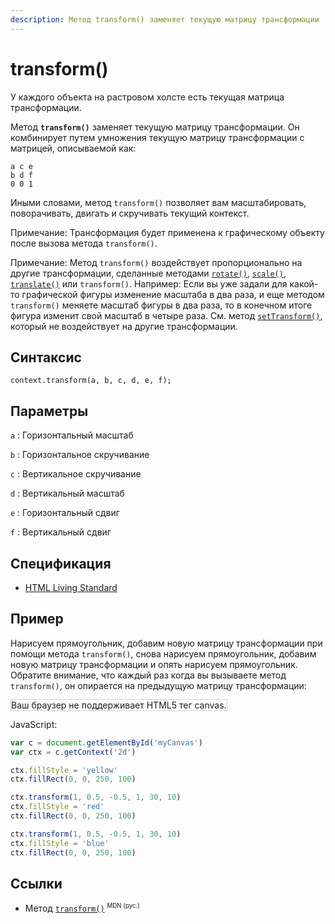 ```yaml
---
description: Метод transform() заменяет текущую матрицу трансформации
---
```


# transform()

У каждого объекта на растровом холсте есть текущая матрица трансформации.

Метод **`transform()`** заменяет текущую матрицу трансформации. Он комбинирует путем умножения текущую матрицу трансформации с матрицей, описываемой как:

```
a c e
b d f
0 0 1
```

Иными словами, метод `transform()` позволяет вам масштабировать, поворачивать, двигать и скручивать текущий контекст.

Примечание: Трансформация будет применена к графическому объекту после вызова метода `transform()`.

Примечание: Метод `transform()` воздействует пропорционально на другие трансформации, сделанные методами [`rotate()`](rotate.md), [`scale()`](scale.md), [`translate()`](translate.md) или `transform()`. Например: Если вы уже задали для какой-то графической фигуры изменение масштаба в два раза, и еще методом `transform()` меняете масштаб фигуры в два раза, то в конечном итоге фигура изменит свой масштаб в четыре раза. См. метод [`setTransform()`](settransform.md), который не воздействует на другие трансформации.

## Синтаксис

```
context.transform(a, b, c, d, e, f);
```

## Параметры

`a`
: Горизонтальный масштаб

`b`
: Горизонтальное скручивание

`c`
: Вертикальное скручивание

`d`
: Вертикальный масштаб

`e`
: Горизонтальный сдвиг

`f`
: Вертикальный сдвиг

## Спецификация

- [HTML Living Standard](https://developer.mozilla.org/en-US/docs/Web/API/CanvasRenderingContext2D/transform)

## Пример

Нарисуем прямоугольник, добавим новую матрицу трансформации при помощи метода `transform()`, снова нарисуем прямоугольник, добавим новую матрицу трансформации и опять нарисуем прямоугольник. Обратите внимание, что каждый раз когда вы вызываете метод `transform()`, он опирается на предыдущую матрицу трансформации:

<canvas id="myCanvas" width="300" height="150" style="border:1px solid #d3d3d3;background:#ffffff;">
Ваш браузер не поддерживает HTML5 тег canvas.
</canvas>
<script>
var c=document.getElementById("myCanvas");
var canvOK=1;
try {c.getContext("2d");}
catch (er) {canvOK=0;}
if (canvOK==1){
var c=document.getElementById("myCanvas");
var ctx=c.getContext("2d");
ctx.fillStyle="yellow";
ctx.fillRect(0,0,250,100)
ctx.transform(1,0.5,-0.5,1,30,10);
ctx.fillStyle="red";
ctx.fillRect(0,0,250,100);
ctx.transform(1,0.5,-0.5,1,30,10);
ctx.fillStyle="blue";
ctx.fillRect(0,0,250,100);}
</script>

JavaScript:

```js
var c = document.getElementById('myCanvas')
var ctx = c.getContext('2d')

ctx.fillStyle = 'yellow'
ctx.fillRect(0, 0, 250, 100)

ctx.transform(1, 0.5, -0.5, 1, 30, 10)
ctx.fillStyle = 'red'
ctx.fillRect(0, 0, 250, 100)

ctx.transform(1, 0.5, -0.5, 1, 30, 10)
ctx.fillStyle = 'blue'
ctx.fillRect(0, 0, 250, 100)
```

## Ссылки

- Метод [`transform()`](https://developer.mozilla.org/en-US/docs/Web/API/CanvasRenderingContext2D/transform) <sup><small>MDN (рус.)</small></sup>
